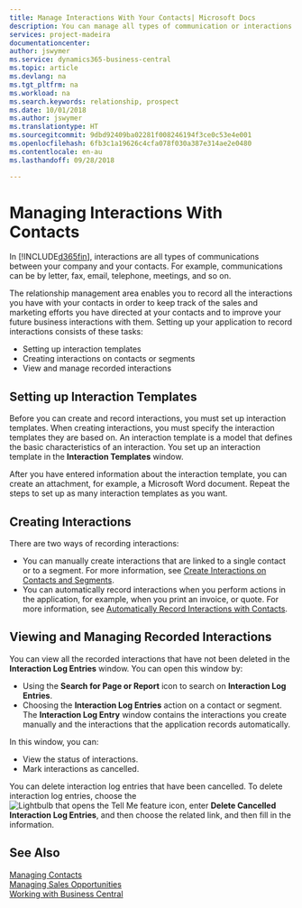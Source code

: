 ```yaml
---
title: Manage Interactions With Your Contacts| Microsoft Docs
description: You can manage all types of communication or interactions between your company and your contacts, for example, letters, phone calls, meetings, and so on.
services: project-madeira
documentationcenter: 
author: jswymer
ms.service: dynamics365-business-central
ms.topic: article
ms.devlang: na
ms.tgt_pltfrm: na
ms.workload: na
ms.search.keywords: relationship, prospect
ms.date: 10/01/2018
ms.author: jswymer
ms.translationtype: HT
ms.sourcegitcommit: 9dbd92409ba02281f008246194f3ce0c53e4e001
ms.openlocfilehash: 6fb3c1a19626c4cfa078f030a387e314ae2e0480
ms.contentlocale: en-au
ms.lasthandoff: 09/28/2018

---
```

# <a name="managing-interactions-with-contacts"></a>Managing Interactions With Contacts
In [!INCLUDE[d365fin](includes/d365fin_md.md)], interactions are all types of communications between your company and your contacts. For example, communications can be by letter, fax, email, telephone, meetings, and so on.

The relationship management area enables you to record all the interactions you have with your contacts in order to keep track of the sales and marketing efforts you have directed at your contacts and to improve your future business interactions with them. Setting up your application to record interactions consists of these tasks:

* Setting up interaction templates  
* Creating interactions on contacts or segments  
* View and manage recorded interactions  

##  <a name="setting-up-interaction-templates"></a>Setting up Interaction Templates
Before you can create and record interactions, you must set up interaction templates. When creating interactions, you must specify the interaction templates they are based on. An interaction template is a model that defines the basic characteristics of an interaction.
You set up an interaction template in the **Interaction Templates** window.

After you have entered information about the interaction template, you can create an attachment, for example, a Microsoft Word document. Repeat the steps to set up as many interaction templates as you want.  

## <a name="creating-interactions"></a>Creating Interactions
There are two ways of recording interactions:

* You can manually create interactions that are linked to a single contact or to a segment. For more information, see [Create Interactions on Contacts and Segments](marketing-how-create-interactions.md).  
* You can automatically record interactions when you perform actions in the application, for example, when you print an invoice, or quote. For more information, see [Automatically Record Interactions with Contacts](marketing-auto-record-interactions.md).

## <a name="viewing-and-managing-recorded-interactions"></a>Viewing and Managing Recorded Interactions
You can view all the recorded interactions that have not been deleted in the **Interaction Log Entries** window. You can open this window by:

* Using the **Search for Page or Report** icon to search on **Interaction Log Entries**.
* Choosing the **Interaction Log Entries** action on a contact or segment.
  The **Interaction Log Entry** window contains the interactions you create manually and the interactions that the application records automatically.

In this window, you can:

* View the status of interactions.
* Mark interactions as cancelled.

You can delete interaction log entries that have been cancelled. To delete interaction log entries, choose the ![Lightbulb that opens the Tell Me feature](media/ui-search/search_small.png "Tell me what you want to do") icon, enter **Delete Cancelled Interaction Log Entries**, and then choose the related link, and then fill in the information.

## <a name="see-also"></a>See Also
[Managing Contacts](marketing-contacts.md)  
[Managing Sales Opportunities](marketing-manage-sales-opportunities.md)  
[Working with Business Central](ui-work-product.md)  


